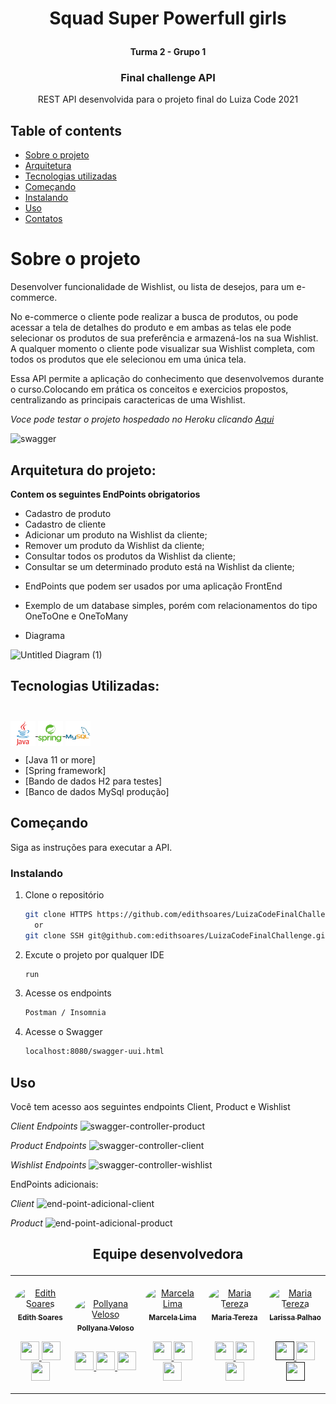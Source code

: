 # <p align="center"> Squad  Super Powerfull girls</p>

#### <h4 align="center"> Turma 2 - Grupo 1</h4>


<p align="center">
    <h3 align="center">Final challenge API</h3>
    <p align="center">
    REST API desenvolvida para o projeto final do Luiza Code 2021
    <br />
   </p>
<p>

## Table of contents

<!--ts-->

* [Sobre o projeto](#about-the-project)
* [Arquitetura](#architecture)
* [Tecnologias utilizadas](#built-withs)
* [Começando](#getting-started)
* [Instalando](#installation)
* [Uso](##usage)
* [Contatos](#Contacts)

<!--te-->

# Sobre o projeto

Desenvolver funcionalidade de Wishlist, ou lista de desejos, para um e-commerce.<p>No e-commerce o cliente pode
realizar a busca de produtos, ou pode acessar a tela de detalhes do produto e em ambas as telas ele pode selecionar os
produtos de sua preferência e armazená-los na sua Wishlist. A qualquer momento o cliente pode visualizar sua Wishlist
completa, com todos os produtos que ele selecionou em uma única tela.

Essa API permite a aplicação do conhecimento que desenvolvemos durante o curso.Colocando em prática os conceitos e
exercicios propostos, centralizando as principais caractericas de uma Wishlist.

_Voce pode testar o projeto hospedado no Heroku clicando [Aqui](https://finalchallenger-api.herokuapp.com/swagger-ui.html#)_

![swagger](https://user-images.githubusercontent.com/60053229/118902238-a6313480-b8eb-11eb-9bc1-73469630c07b.PNG)

## Arquitetura do projeto:

**Contem os seguintes EndPoints obrigatorios**

- Cadastro de produto
- Cadastro de cliente
- Adicionar um produto na Wishlist da cliente;
- Remover um produto da Wishlist da cliente;
- Consultar todos os produtos da Wishlist da cliente;
- Consultar se um determinado produto está na Wishlist da cliente;

* EndPoints que podem ser usados por uma aplicação FrontEnd
* Exemplo de um database simples, porém com relacionamentos do tipo OneToOne e OneToMany

* Diagrama 

![Untitled Diagram (1)](https://user-images.githubusercontent.com/60053229/119182165-f4a81580-ba48-11eb-93f6-b67d38ea8bb9.png)

## Tecnologias Utilizadas: <br><br>

<a href="Java">
   <img align="center" alt="java" height="40" width="40" src="https://raw.githubusercontent.com/devicons/devicon/master/icons/java/java-original-wordmark.svg">
</a><a href="Java">
   <img align="center" alt="spring" height="40" width="40" src="https://raw.githubusercontent.com/devicons/devicon/master/icons/spring/spring-original-wordmark.svg">
</a>
<a href="Java">
   <img align="center" alt="mysql" height="40" width="40" src="https://raw.githubusercontent.com/devicons/devicon/master/icons/mysql/mysql-original-wordmark.svg">
</a>

* [Java 11 or more]
* [Spring framework]
* [Bando de dados H2 para testes]
* [Banco de dados MySql produção]


<!-- GETTING STARTED -->
## Começando

Siga as instruções para executar a API.

### Instalando

1. Clone o repositório
   ```sh
   git clone HTTPS https://github.com/edithsoares/LuizaCodeFinalChallenge.git
     or
   git clone SSH git@github.com:edithsoares/LuizaCodeFinalChallenge.git
   ```
2. Excute o projeto por qualquer IDE
   ```sh
   run
   ```
3. Acesse os endpoints
   ```sh
   Postman / Insomnia 
   ```
4. Acesse o Swagger
   ```sh
   localhost:8080/swagger-uui.html


<!-- USAGE EXAMPLES -->
## Uso

Você tem acesso aos seguintes endpoints Client, Product e Wishlist

_Client Endpoints_
![swagger-controller-product](https://user-images.githubusercontent.com/60053229/118902353-de387780-b8eb-11eb-8d7d-162663f80cdd.PNG)

_Product Endpoints_
![swagger-controller-client](https://user-images.githubusercontent.com/60053229/118902307-c7922080-b8eb-11eb-9112-bfcdd53db279.PNG)

_Wishlist Endpoints_
![swagger-controller-wishlist](https://user-images.githubusercontent.com/60053229/118902398-f27c7480-b8eb-11eb-9974-225c263aaa57.PNG)

EndPoints adicionais:

_Client_
![end-point-adicional-client](https://user-images.githubusercontent.com/60053229/118973499-1f5e7500-b948-11eb-8ed8-eec21cb0da2c.PNG)

_Product_
![end-point-adicional-product](https://user-images.githubusercontent.com/60053229/118973581-3604cc00-b948-11eb-8e16-c7f9c7699a92.png)


## <p align="center"> Equipe desenvolvedora </p>


<table align="center">
  <td align="center"><br>
        <a href="">
            <img src="https://avatars.githubusercontent.com/u/60053229?v=4" width="105px;" alt="Edith Soares" style="max-width:100%;border-radius: 50%;">
            <br><sub><b>Edith Soares</b></sub><br>
        <p align="center">
            </a><br>
            <a href="https://github.com/edithsoares">
                   <img src="https://raw.githubusercontent.com/devicons/devicon/master/icons/github/github-original.svg" height="30" width="30">
            </a>
            <a href="https://www.linkedin.com/in/edith-soares/" rel="nofollow">
                 <img src="https://raw.githubusercontent.com/devicons/devicon/master/icons/linkedin/linkedin-original.svg" height="30" width="30">
            </a>
            <a href="mailto:edith.soaares@gmail.com">
                  <img src="https://user-images.githubusercontent.com/60053229/118977653-c8a76a00-b94c-11eb-8832-e815ed684ccf.png" height="30" width="30">
            </a>
       </p>
</td>
 <td align="center"><br>
        <a href="">
            <img src="https://avatars.githubusercontent.com/u/83894378?v=4" width="105px;" alt="Pollyana Veloso" style="max-width:100%;border-radius: 50%;">
            <br><sub><b>Pollyana Veloso</b></sub><br>
        <p align="center">
            </a><br>
            <a href="https://github.com/pollyana245?tab=packages">
                   <img src="https://raw.githubusercontent.com/devicons/devicon/master/icons/github/github-original.svg" height="30" width="30">
            </a>
            <a href="https://www.linkedin.com/in/pollyana-veloso-8a19971a6" rel="nofollow">
                 <img src="https://raw.githubusercontent.com/devicons/devicon/master/icons/linkedin/linkedin-original.svg" height="30" width="30">
            </a>
            <a href="mailto:pollyvel20@gmail.com">
                  <img src="https://user-images.githubusercontent.com/60053229/118977653-c8a76a00-b94c-11eb-8832-e815ed684ccf.png" height="30" width="30">
            </a>
       </p>
</td>

 <td align="center"><br>
        <a href="">
            <img src="https://avatars.githubusercontent.com/u/83829276?v=4" width="105px;" alt="Marcela Lima" style="max-width:100%;border-radius: 50%;">
            <br><sub><b>Marcela Lima</b></sub><br>
        <p align="center">
            </a><br>
            <a href="https://github.com/Marcela34">
                   <img src="https://raw.githubusercontent.com/devicons/devicon/master/icons/github/github-original.svg" height="30" width="30">
            </a>
            <a href="https://www.linkedin.com/in/marcela-lima-a80aa4211" rel="nofollow">
                 <img src="https://raw.githubusercontent.com/devicons/devicon/master/icons/linkedin/linkedin-original.svg" height="30" width="30">
            </a>
            <a href="mailto:limamarcela6795@gmail.com">
                  <img src="https://user-images.githubusercontent.com/60053229/118977653-c8a76a00-b94c-11eb-8832-e815ed684ccf.png" height="30" width="30">
            </a>
       </p>
</td>
 <td align="center"><br>
        <a href="">
            <img src="https://media-exp1.licdn.com/dms/image/C4E03AQEvax-YywQ5_Q/profile-displayphoto-shrink_800_800/0/1520895453031?e=1626307200&v=beta&t=RobigoX5QOGHIOSDcs7Zqiq3eTopU3lc3wBE2zO506U" width="105px;" alt="Maria Tereza" style="max-width:100%;border-radius: 50%;">
            <br><sub><b>Maria Tereza</b></sub><br>
        <p align="center">
            </a><br>
            <a href="Github">
                   <img src="https://raw.githubusercontent.com/devicons/devicon/master/icons/github/github-original.svg" height="30" width="30">
            </a>
            <a href="https://www.linkedin.com/in/maria-tereza-altarugio-de-oliveira-778621135">
                 <img src="https://raw.githubusercontent.com/devicons/devicon/master/icons/linkedin/linkedin-original.svg" height="30" width="30">
            </a>
            <a href="mailto:therezaaltarugio@gmail.com">
                  <img src="https://user-images.githubusercontent.com/60053229/118977653-c8a76a00-b94c-11eb-8832-e815ed684ccf.png" height="30" width="30">
            </a>
       </p>
</td>
<td align="center"><br>
        <a href="">
            <img src="https://media-exp1.licdn.com/dms/image/C4E03AQE6FGRIkmi9QA/profile-displayphoto-shrink_800_800/0/1620351775178?e=1626307200&v=beta&t=ZnnNt9FzKCnidGL6MQtmQQR7oUCyZ8q70viHGOAfFto" width="105px;" alt="Maria Tereza" style="max-width:100%;border-radius: 50%;">
            <br><sub><b>Larissa Palhao</b></sub><br>
        <p align="center">
            </a><br>
            <a href="">
                   <img src="https://raw.githubusercontent.com/devicons/devicon/master/icons/github/github-original.svg" height="30" width="30">
            </a>
            <a href="https://www.linkedin.com/in/larissa-palhao-lanfranchi-47655420a/">
                 <img src="https://raw.githubusercontent.com/devicons/devicon/master/icons/linkedin/linkedin-original.svg" height="30" width="30">
            </a>
            <a href=" ">
                  <img src="https://user-images.githubusercontent.com/60053229/118977653-c8a76a00-b94c-11eb-8832-e815ed684ccf.png" height="30" width="30">
            </a>
       </p>
</td>
</table>

    